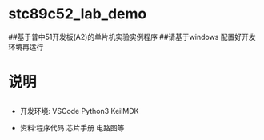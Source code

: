 # stc89c52_lab_demo
##基于普中51开发板(A2)的单片机实验实例程序
##请基于windows 配置好开发环境再运行
# 说明
##
* 开发环境:  VSCode  Python3 KeilMDK

* 资料:程序代码 芯片手册 电路图等


